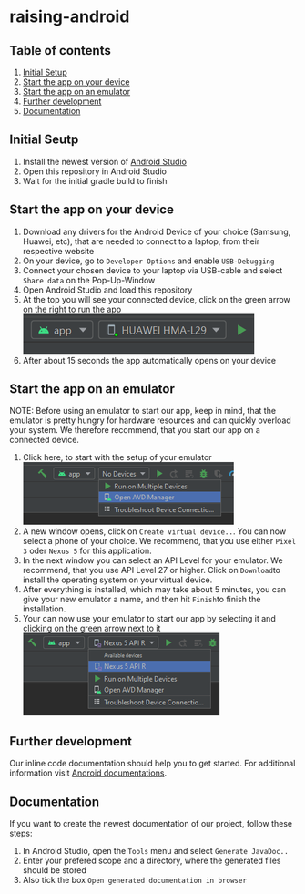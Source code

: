 # raising-android

## Table of contents
1. [Initial Setup](#initial)
1. [Start the app on your device](#startDevice)
1. [Start the app on an emulator](#startEmulator)
1. [Further development](#development)
1. [Documentation](#documentation)

## Initial Seutp <a name="initial"/>

1. Install the newest version of [Android Studio](https://developer.android.com/studio)
1. Open this repository in Android Studio
1. Wait for the initial gradle build to finish


## Start the app on your device <a name="startDevice"/>

1. Download any drivers for the Android Device of your choice (Samsung, Huawei, etc), that are needed to connect to a laptop, from their respective website
1. On your device, go to `Developer Options` and enable `USB-Debugging`
1. Connect your chosen device to your laptop via USB-cable and select `Share data` on the Pop-Up-Window
1. Open Android Studio and load this repository
1. At the top you will see your connected device, click on the green arrow on the right to run the app ![](docs-resources/readme_connect_phone.PNG)
1. After about 15 seconds the app automatically opens on your device

## Start the app on an emulator <a name="startEmulator"/>

NOTE: Before using an emulator to start our app, keep in mind, that the emulator is pretty hungry for hardware resources and can quickly overload your system. We therefore recommend, that you start our app on a connected device.

1. Click here, to start with the setup of your emulator </br> ![](docs-resources/readme_setup_emulator.PNG)
1. A new window opens, click on `Create virtual device..`. You can now select a phone of your choice. We recommend, that you use either `Pixel 3` oder `Nexus 5` for this application.
1. In the next window you can select an API Level for your emulator. We recommend, that you use API Level 27 or higher. Click on `Download`to install the operating system on your virtual device.
1. After everything is installed, which may take about 5 minutes, you can give your new emulator a name, and then hit `Finish`to finish the installation.
1. Your can now use your emulator to start our app by selecting it and clicking on the green arrow next to it ![](docs-resources/readme_select_emulator.PNG)

## Further development <a name="development"/>

Our inline code documentation should help you to get started.
For additional information visit [Android documentations](https://developer.android.com/docs).

## Documentation <a name="documentation"/>

If you want to create the newest documentation of our project, follow these steps:
1. In Android Studio, open the `Tools` menu and select `Generate JavaDoc..`
1. Enter your prefered scope and a directory, where the generated files should be stored
1. Also tick the box `Open generated documentation in browser`
